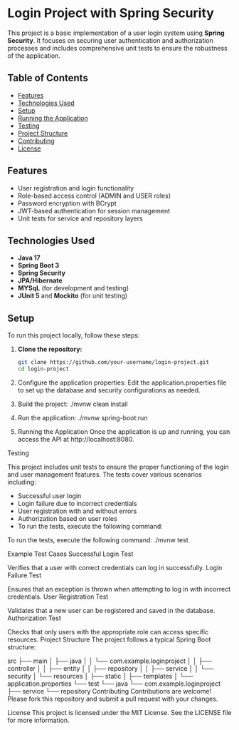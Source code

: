# Login Project with Spring Security

This project is a basic implementation of a user login system using **Spring Security**. It focuses on securing user authentication and authorization processes and includes comprehensive unit tests to ensure the robustness of the application.

## Table of Contents
- [Features](#features)
- [Technologies Used](#technologies-used)
- [Setup](#setup)
- [Running the Application](#running-the-application)
- [Testing](#testing)
- [Project Structure](#project-structure)
- [Contributing](#contributing)
- [License](#license)

## Features
- User registration and login functionality
- Role-based access control (ADMIN and USER roles)
- Password encryption with BCrypt
- JWT-based authentication for session management
- Unit tests for service and repository layers

## Technologies Used
- **Java 17**
- **Spring Boot 3**
- **Spring Security**
- **JPA/Hibernate**
- **MYSqL** (for development and testing)
- **JUnit 5** and **Mockito** (for unit testing)


## Setup
To run this project locally, follow these steps:

1. **Clone the repository:**
   ```bash
   git clone https://github.com/your-username/login-project.git
   cd login-project


2. Configure the application properties: Edit the application.properties file to set up the database and security configurations as needed.


3. Build the project:
   ./mvnw clean install

4. Run the application:
./mvnw spring-boot:run

5. Running the Application
Once the application is up and running, you can access the API at http://localhost:8080.

Testing

This project includes unit tests to ensure the proper functioning of the login and user management features. The tests cover various scenarios including:

- Successful user login
- Login failure due to incorrect credentials
- User registration with and without errors
- Authorization based on user roles
- To run the tests, execute the following command:

To run the tests, execute the following command:
./mvnw test

Example Test Cases
Successful Login Test

Verifies that a user with correct credentials can log in successfully.
Login Failure Test

Ensures that an exception is thrown when attempting to log in with incorrect credentials.
User Registration Test

Validates that a new user can be registered and saved in the database.
Authorization Test

Checks that only users with the appropriate role can access specific resources.
Project Structure
The project follows a typical Spring Boot structure:



src
├── main
│   ├── java
│   │   └── com.example.loginproject
│   │       ├── controller
│   │       ├── entity
│   │       ├── repository
│   │       ├── service
│   │       └── security
│   └── resources
│       ├── static
│       ├── templates
│       └── application.properties
└── test
└── java
└── com.example.loginproject
├── service
└── repository
Contributing
Contributions are welcome! Please fork this repository and submit a pull request with your changes.

License
This project is licensed under the MIT License. See the LICENSE file for more information.

